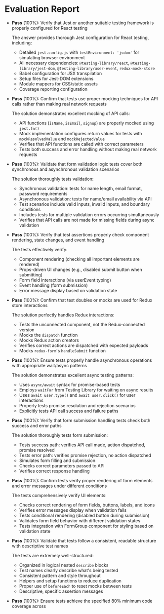 # Evaluation Report

- **Pass** (100%): Verify that Jest or another suitable testing framework is properly configured for React testing

    The answer provides thorough Jest configuration for React testing, including:
    - Detailed `jest.config.js` with `testEnvironment: 'jsdom'` for simulating browser environment
    - All necessary dependencies: `@testing-library/react`, `@testing-library/jest-dom`, `@testing-library/user-event`, `redux-mock-store`
    - Babel configuration for JSX transpilation
    - Setup files for Jest-DOM extensions
    - Module mappers for CSS/static assets
    - Coverage reporting configuration

- **Pass** (100%): Confirm that tests use proper mocking techniques for API calls rather than making real network requests

    The solution demonstrates excellent mocking of API calls:
    - API functions (`isName`, `isEmail`, `signup`) are properly mocked using `jest.fn()`
    - Mock implementation configures return values for tests with `mockResolvedValue` and `mockRejectedValue`
    - Verifies that API functions are called with correct parameters
    - Tests both success and error handling without making real network requests

- **Pass** (100%): Validate that form validation logic tests cover both synchronous and asynchronous validation scenarios

    The solution thoroughly tests validation:
    - Synchronous validation: tests for name length, email format, password requirements
    - Asynchronous validation: tests for name/email availability via API
    - Test scenarios include valid inputs, invalid inputs, and boundary conditions
    - Includes tests for multiple validation errors occurring simultaneously
    - Verifies that API calls are not made for missing fields during async validation

- **Pass** (100%): Verify that test assertions properly check component rendering, state changes, and event handling

    The tests effectively verify:
    - Component rendering (checking all important elements are rendered)
    - Props-driven UI changes (e.g., disabled submit button when submitting)
    - Form field interactions (via userEvent typing)
    - Event handling (form submission)
    - Error message display based on validation state

- **Pass** (100%): Confirm that test doubles or mocks are used for Redux store interactions

    The solution perfectly handles Redux interactions:
    - Tests the unconnected component, not the Redux-connected version
    - Mocks the `dispatch` function
    - Mocks Redux action creators
    - Verifies correct actions are dispatched with expected payloads
    - Mocks `redux-form`'s `handleSubmit` function

- **Pass** (100%): Ensure tests properly handle asynchronous operations with appropriate wait/async patterns

    The solution demonstrates excellent async testing patterns:
    - Uses `async/await` syntax for promise-based tests
    - Employs `waitFor` from Testing Library for waiting on async results
    - Uses `await user.type()` and `await user.click()` for user interactions
    - Properly tests promise resolution and rejection scenarios
    - Explicitly tests API call success and failure paths

- **Pass** (100%): Verify that form submission handling tests check both success and error paths

    The solution thoroughly tests form submission:
    - Tests success path: verifies API call made, action dispatched, promise resolved
    - Tests error path: verifies promise rejection, no action dispatched
    - Simulates form filling and submission
    - Checks correct parameters passed to API
    - Verifies correct response handling

- **Pass** (100%): Confirm tests verify proper rendering of form elements and error messages under different conditions

    The tests comprehensively verify UI elements:
    - Checks correct rendering of form fields, buttons, labels, and icons
    - Verifies error messages display when validation fails
    - Tests conditional rendering (disabled button during submission)
    - Validates form field behavior with different validation states
    - Tests integration with FormGroup component for styling based on validation state

- **Pass** (100%): Validate that tests follow a consistent, readable structure with descriptive test names

    The tests are extremely well-structured:
    - Organized in logical nested `describe` blocks
    - Test names clearly describe what's being tested
    - Consistent pattern and style throughout
    - Helpers and setup functions to reduce duplication
    - Proper use of `beforeEach` to reset mocks between tests
    - Descriptive, specific assertion messages

- **Pass** (100%): Ensure tests achieve the specified 80% minimum code coverage across